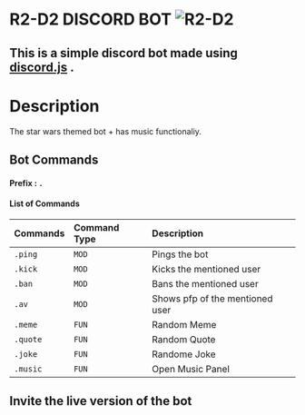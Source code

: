 # R2-D2 DISCORD BOT                         ![R2-D2](https://i.imgur.com/7Mb8CAT.png)
## This is a simple discord bot made using [discord.js](https://discord.js.org/#/) .
#

# Description
The star wars themed bot + has music functionaliy.

## Bot Commands

#### Prefix  :   `.`

#### List of Commands


| Commands| Command Type     | Description                       |
| :-------- | :------- | :-------------------------------- |
| `.ping`      | `MOD` | Pings the bot |
| `.kick`      | `MOD` | Kicks the mentioned user |
| `.ban`      | `MOD` | Bans the mentioned user|
| `.av`      | `MOD` | Shows pfp of the mentioned user |
| `.meme`      | `FUN` | Random Meme |
| `.quote`      | `FUN` | Random Quote |
| `.joke`      | `FUN` | Randome Joke |
| `.music`      | `FUN` | Open Music Panel |


## Invite the live version of the bot



  
